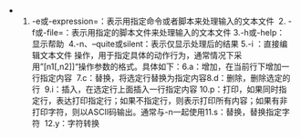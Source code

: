 - 1. -e或-expression=：表示用指定命令或者脚本来处理输入的文本文件
  ​ 2. -f或-file=：表示用指定的脚本文件来处理输入的文本文件
  ​ 3.-h或-help：显示帮助
  ​ 4.-n、–quite或silent：表示仅显示处理后的结果
  ​ 5.-i ：直接编辑文本文件
  ​ 操作，用于指定具体的动作行为，通常情况下采用”[n1[,n2]]“操作参数的格式。具体如下：
  ​ 6.a：增加，在当前行下增加一行指定内容
  ​ 7.c：替换，将选定行替换为指定内容
  ​ 8.d：删除，删除选定的行
  ​ 9.i：插入，在选定行上面插入一行指定内容
  ​ 10.p：打印，如果同时指定行，表达打印指定行；如果不指定行，则表示打印所有内容；如果有非打印字符，则以ASCII码输出。通常与-n一起使用
  ​ 11.s：替换，替换指定字符
  ​ 12.y：字符转换